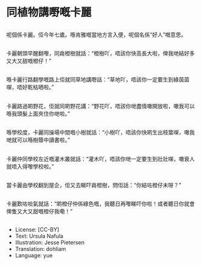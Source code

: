# 同植物講嘢嘅卡麗

##
呢個係卡麗。佢今年七歲。喺肯雅嘅當地方言入便，呢個名係“好人”嘅意思。

##
卡麗朝頭早醒翻嚟，同樖橙樹就話：“橙樹吖，唔該你快高長大啦，俾我哋結好多又大又甜嘅橙仔！”

##
喺卡麗行路翻學嘅路上佢就同草地講嘢話：“草地吖，唔該你一定要生到綠茵茵㗎，唔好乾枯晒啦。”

##
卡麗路過啲野花，佢就同啲野花講：“野花吖，唔該你哋盡情噉開放啦，噉我可以喺我頭髮上面夾住你哋啦。”

##
喺學校度，卡麗同操場中間嘅小樹就話：“小樹吖，唔該你快啲生出枝葉㗎，噉我哋就可以喺樹蔭中讀書啦。”

##
卡麗仲同學校左近嘅灌木叢就話：“灌木吖，唔該你哋一定要生到壯壯㗎，噉衰人就唔入得嚟學校啦。”

##
當卡麗由學校翻到屋企，佢又去睇吓樖橙樹，問佢話：“你結咗橙仔未呀？”

##
卡麗歎咗啖氣就話：“啲橙仔仲係綠色嘅，我聽日再嚟睇吓你啦！或者聽日你就會俾隻又大又甜嘅橙仔我嘞！”

##
* License: [CC-BY]
* Text: Ursula Nafula
* Illustration: Jesse Pietersen
* Translation: dohliam
* Language: yue
